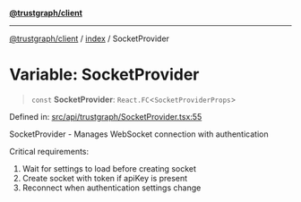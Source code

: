 [**@trustgraph/client**](../../README.md)

***

[@trustgraph/client](../../README.md) / [index](../README.md) / SocketProvider

# Variable: SocketProvider

> `const` **SocketProvider**: `React.FC`\<`SocketProviderProps`\>

Defined in: [src/api/trustgraph/SocketProvider.tsx:55](https://github.com/trustgraph-ai/trustgraph-ts-client/blob/9a2bad46722f27bb783391eed1d9289614cc905a/src/api/trustgraph/SocketProvider.tsx#L55)

SocketProvider - Manages WebSocket connection with authentication

Critical requirements:
1. Wait for settings to load before creating socket
2. Create socket with token if apiKey is present
3. Reconnect when authentication settings change
